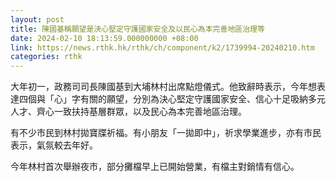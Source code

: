 ```yaml
---
layout: post
title: 陳國基稱願望是決心堅定守護國家安全及以民心為本完善地區治理等
date: 2024-02-10 18:13:59.000000000 +08:00
link: https://news.rthk.hk/rthk/ch/component/k2/1739994-20240210.htm
categories: rthk
---
```


大年初一，政務司司長陳國基到大埔林村出席點燈儀式。他致辭時表示，今年想表達四個與「心」字有關的願望，分別為決心堅定守護國家安全、信心十足吸納多元人才、齊心一致扶持基層群眾，以及民心為本完善地區治理。
 
有不少市民到林村拋寶牒祈福。有小朋友「一拋即中」，祈求學業進步，亦有市民表示，氣氛較去年好。

今年林村首次舉辦夜市，部分攤檔早上已開始營業，有檔主對銷情有信心。
